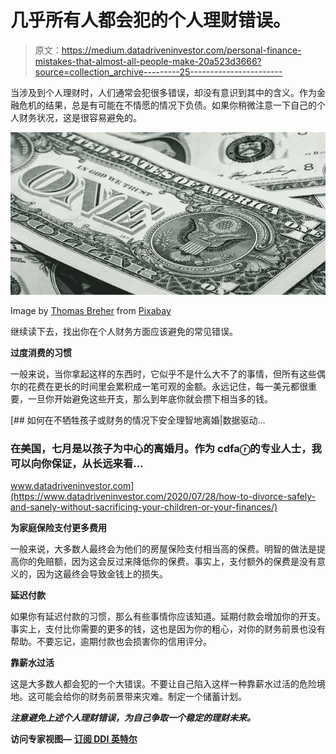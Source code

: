 # 几乎所有人都会犯的个人理财错误。

> 原文：<https://medium.datadriveninvestor.com/personal-finance-mistakes-that-almost-all-people-make-20a523d3666?source=collection_archive---------25----------------------->

当涉及到个人理财时，人们通常会犯很多错误，却没有意识到其中的含义。作为金融危机的结果，总是有可能在不情愿的情况下负债。如果你稍微注意一下自己的个人财务状况，这是很容易避免的。

![](img/8135313a103d099e993fdce92bf73924.png)

Image by [Thomas Breher](https://pixabay.com/users/TBIT-715211/?utm_source=link-attribution&utm_medium=referral&utm_campaign=image&utm_content=941246) from [Pixabay](https://pixabay.com/?utm_source=link-attribution&utm_medium=referral&utm_campaign=image&utm_content=941246)

继续读下去，找出你在个人财务方面应该避免的常见错误。

**过度消费的习惯**

一般来说，当你拿起这样的东西时，它似乎不是什么大不了的事情，但所有这些偶尔的花费在更长的时间里会累积成一笔可观的金额。永远记住，每一美元都很重要，一旦你开始避免这些开支，那么到年底你就会攒下相当多的钱。

[](https://www.datadriveninvestor.com/2020/07/28/how-to-divorce-safely-and-sanely-without-sacrificing-your-children-or-your-finances/) [## 如何在不牺牲孩子或财务的情况下安全理智地离婚|数据驱动…

### 在美国，七月是以孩子为中心的离婚月。作为 cdfaⓡ的专业人士，我可以向你保证，从长远来看…

www.datadriveninvestor.com](https://www.datadriveninvestor.com/2020/07/28/how-to-divorce-safely-and-sanely-without-sacrificing-your-children-or-your-finances/) 

**为家庭保险支付更多费用**

一般来说，大多数人最终会为他们的房屋保险支付相当高的保费。明智的做法是提高你的免赔额，因为这会反过来降低你的保费。事实上，支付额外的保费是没有意义的，因为这最终会导致金钱上的损失。

**延迟付款**

如果你有延迟付款的习惯，那么有些事情你应该知道。延期付款会增加你的开支。事实上，支付比你需要的更多的钱，这也是因为你的粗心，对你的财务前景也没有帮助。不要忘记，逾期付款也会损害你的信用评分。

**靠薪水过活**

这是大多数人都会犯的一个大错误。不要让自己陷入这样一种靠薪水过活的危险境地。这可能会给你的财务前景带来灾难。制定一个储蓄计划。

***注意避免上述个人理财错误，为自己争取一个稳定的理财未来。***

**访问专家视图—** [**订阅 DDI 英特尔**](https://datadriveninvestor.com/ddi-intel)